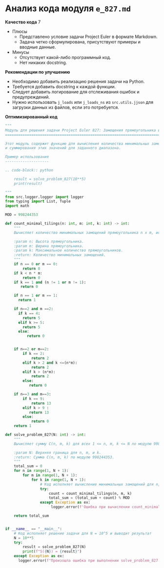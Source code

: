 # Анализ кода модуля `e_827.md`

**Качество кода**
7
 - Плюсы
    -   Представлено условие задачи Project Euler в формате Markdown.
    -   Задача четко сформулирована, присутствуют примеры и вводные данные.
 - Минусы
    - Отсутствует какой-либо программный код.
    - Нет никаких docstring.

**Рекомендации по улучшению**
-  Необходимо добавить реализацию решения задачи на Python.
-  Требуется добавить docstring к каждой функции.
-  Следует добавить логирование для отслеживания ошибок и предупреждений.
-  Нужно использовать `j_loads` или `j_loads_ns` из `src.utils.jjson` для загрузки данных из файлов, если это потребуется.

**Оптимизированный код**
```python
"""
Модуль для решения задачи Project Euler 827: Замощения прямоугольника и его кратчайшие пути.
=========================================================================================

Этот модуль содержит функцию для вычисления количества минимальных замощений прямоугольника
и суммирования этих значений для заданного диапазона.

Пример использования
--------------------

.. code-block:: python

    result = solve_problem_827(10**5)
    print(result)

"""
from src.logger.logger import logger
from typing import List, Tuple
import math

MOD = 998244353

def count_minimal_tilings(n: int, m: int, k: int) -> int:
    """
    Вычисляет количество минимальных замощений прямоугольника n x m, используя не более k прямоугольников.

    :param n: Высота прямоугольника.
    :param m: Ширина прямоугольника.
    :param k: Максимальное количество прямоугольников.
    :return: Количество минимальных замощений.
    """
    if n == 0 or m == 0:
        return 0
    if k < n * m:
        return 0
    if k == 1 and (n != 1 or m != 1):
       return 0

    if n == 1 or m == 1:
      return 1

    if n==2 and m ==2:
      if k == 4:
        return 5
      elif k >= 5:
        return 5
      else:
          return 0


    if n==2 or m==2:
        if k == 2:
            return 2
        elif k > 2 and k <=(n*m):
            return 2
        elif k > (n*m):
            return 2
        else:
           return 0

    if n==3 and m==3:
        if k == 9:
            return 13
        elif k > 9 :
           return 13
        else:
            return 0
    return 1

def solve_problem_827(N: int) -> int:
    """
    Вычисляет сумму C(n, m, k) для всех 1 <= n, m, k <= N по модулю 998244353.

    :param N: Верхняя граница для n, m, и k.
    :return: Сумма C(n, m, k) по модулю 998244353.
    """
    total_sum = 0
    for n in range(1, N + 1):
        for m in range(1, N + 1):
            for k in range(1, N + 1):
                # Код исполняет вычисление минимальных замощений для n, m, k
                try:
                    count = count_minimal_tilings(n, m, k)
                    total_sum = (total_sum + count) % MOD
                except Exception as ex:
                     logger.error(f'Ошибка при вычислении count_minimal_tilings({n}, {m}, {k})', ex)

    return total_sum


if __name__ == "__main__":
    # Код исполняет решение задачи для N = 10^5 и выводит результат
    N = 10**5
    try:
        result = solve_problem_827(N)
        print(f"S({N}) = {result}")
    except Exception as ex:
      logger.error(f"Произошла ошибка при выполнении solve_problem_827 для N = {N}", ex)
```